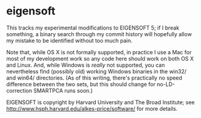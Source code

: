 eigensoft
=========

This tracks my experimental modifications to EIGENSOFT 5; if I break something, a binary search through my commit history will hopefully allow my mistake to be identified without too much pain.

Note that, while OS X is not formally supported, in practice I use a Mac for most of my development work so any code here should work on both OS X and Linux.  And, while Windows is *really* not supported, you can nevertheless find (possibly old) working Windows binaries in the win32/ and win64/ directories.  (As of this writing, there's practically no speed difference between the two sets, but this should change for no-LD-correction SMARTPCA runs soon.)


EIGENSOFT is copyright by Harvard University and The Broad Institute; see http://www.hsph.harvard.edu/alkes-price/software/ for more details.
